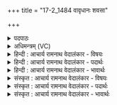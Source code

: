 +++
title = "17-2_1484 वावृधानः शवसा"

+++
<details><summary>पदपाठः</summary>

वा꣣वृधानः꣢। श꣡व꣢꣯सा। भू꣡र्यो꣢꣯जाः। भू꣡रि꣢꣯। ओ꣣जाः। श꣡त्रुः꣢꣯। दा꣣सा꣡य꣢। भि꣣य꣡स꣢म्। द꣣धाति। अ꣡व्य꣢꣯नत्। अ। व्य꣣नत्। च। व्यन꣢त्। वि꣣। अन꣢त्। च꣣। स꣡स्नि꣢꣯। सम्। ते꣣। नवन्त। प्र꣡भृ꣢꣯ता। प्र। भृ꣣ता। म꣡दे꣢꣯षु। १४८४।
</details>

<details><summary>अधिमन्त्रम् (VC)</summary>

- इन्द्रः
- बृहद्दिव आथर्वणः
- त्रिष्टुप्
- धैवतः
</details>

<details><summary>हिन्दी : आचार्य रामनाथ वेदालंकार - विषयः</summary>

अगले मन्त्र में जगदीश्वर का प्रताप वर्णित है।
</details>

<details><summary>हिन्दी : आचार्य रामनाथ वेदालंकार - पदार्थः</summary>

पदार्थान्वय -  (शवसा) बल से (वावृधानः) अतिशय बढ़ा हुआ, (भूर्योजाः) बहुत प्रतापी, (शत्रुः) दुष्टों का विनाश करनेवाला इन्द्र परमेश्वर (दासाय) यज्ञ आदि सत्कर्मों का विध्वंस करनेवाले को (भियसम्) भय (दधाति) देता है। हे इन्द्र परमात्मन् ! (अव्यनच्च) निर्जीव (व्यनत् च) और सजीव जगत् (सस्नि) आपसे ही संस्नात होता अर्थात् शुद्ध किया जाता है। हे देव ! (ते) आपके द्वारा उत्पन्न (मदेषु) आनन्दों में (प्रभृता) प्रकृष्टरूप से धारण और पुष्ट किये गये सब प्राणी (सन्नवन्त) आपकी स्तुति करते हैं ॥२॥
</details>

<details><summary>हिन्दी : आचार्य रामनाथ वेदालंकार - भावार्थः</summary>

भावार्थ -  अनन्त बलवाले जगदीश्वर से दुष्ट लोग भय खाते हैं और सज्जन उससे पालित-पोषित होकर श्रद्धा से उसकी बारम्बार स्तुति करते हैं ॥२॥
</details>

<details><summary>संस्कृत : आचार्य रामनाथ वेदालंकार - विषयः</summary>

अथ जगदीश्वरस्य प्रतापो वर्ण्यते।
</details>

<details><summary>संस्कृत : आचार्य रामनाथ वेदालंकार - पदार्थः</summary>

पदार्थान्वय -  (शवसा) बलेन (वावृधानः) अतिशयेन वृद्धः।[लिटः कानजादेशः। चित्त्वादन्तोदात्तः।] (भूर्योजाः) बहुप्रतापः, (शत्रुः) दुष्टानां शातयिता इन्द्रः परमेश्वरः (दासाय) यज्ञादिसत्कर्मणां विध्वंसकाय (भियसम्) भयम् (दधाति) उत्पादयति। हे इन्द्र परमात्मन् ! (अव्यनत् च) अप्राणं च (व्यनत् च) सप्राणं च जगत्।[विविधम् अनिति प्राणिति इति व्यनत्,तद्विपरीतम् अव्यनत्,स्थावरं जङ्गमं च जगदिति भावः।] (सस्नि) त्वया संस्नातं सम्यक् शोधितं,भवतीति शेषः।[ष्णा शौचे,‘आदृगमहनजनः किकिनौ लिट् च’ अ० ३।३।१७५ इति किन् प्रत्ययः।]हे देव ! (ते) तव,त्वया जनितेष्वित्यर्थः (मदेषु) हर्षेषु (प्रभृता) प्रकर्षेण धृतानि पोषितानि च सर्वाणि भूतजातानि (सन्नवन्त) त्वां संस्तुवन्ति ॥२॥
</details>

<details><summary>संस्कृत : आचार्य रामनाथ वेदालंकार - भावार्थः</summary>

भावार्थ -  अनन्तबलाज्जगदीश्वराद् दुष्टा बिभ्यति सज्जनाश्च तेन पालिताः पोषिताश्च भूत्वा श्रद्धापरवशास्तं भूयो भूयः स्तुवन्ति ॥२॥
</details>